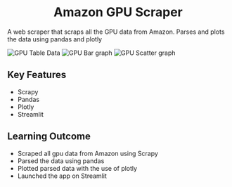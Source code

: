 # <div align="center">Amazon GPU Scraper</div>
A web scraper that scraps all the GPU data from Amazon. Parses and plots the data using pandas and plotly

![GPU Table Data](https://github.com/imcvlucas/GPU_Scraper_Amazon/blob/master/images/Screenshot%20from%202022-10-02%2018-28-41.png)
![GPU Bar graph](https://github.com/imcvlucas/GPU_Scraper_Amazon/blob/master/images/Screenshot%20from%202022-10-02%2018-28-51.png)
![GPU Scatter graph](https://github.com/imcvlucas/GPU_Scraper_Amazon/blob/master/images/Screenshot%20from%202022-10-02%2018-29-02.png)

## Key Features
- Scrapy
- Pandas
- Plotly
- Streamlit

## Learning Outcome
- Scraped all gpu data from Amazon using Scrapy
- Parsed the data using pandas
- Plotted parsed data with the use of plotly
- Launched the app on Streamlit
